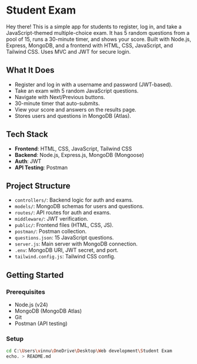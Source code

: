 # Student Exam

Hey there! This is a simple app for students to register, log in, and take a JavaScript-themed multiple-choice exam. It has 5 random questions from a pool of 15, runs a 30-minute timer, and shows your score. Built with Node.js, Express, MongoDB, and a frontend with HTML, CSS, JavaScript, and Tailwind CSS. Uses MVC and JWT for secure login.

## What It Does
- Register and log in with a username and password (JWT-based).
- Take an exam with 5 random JavaScript questions.
- Navigate with Next/Previous buttons.
- 30-minute timer that auto-submits.
- View your score and answers on the results page.
- Stores users and questions in MongoDB (Atlas).

## Tech Stack
- **Frontend**: HTML, CSS, JavaScript, Tailwind CSS
- **Backend**: Node.js, Express.js, MongoDB (Mongoose)
- **Auth**: JWT
- **API Testing**: Postman

## Project Structure
- `controllers/`: Backend logic for auth and exams.
- `models/`: MongoDB schemas for users and questions.
- `routes/`: API routes for auth and exams.
- `middleware/`: JWT verification.
- `public/`: Frontend files (HTML, CSS, JS).
- `postman/`: Postman collection.
- `questions.json`: 15 JavaScript questions.
- `server.js`: Main server with MongoDB connection.
- `.env`: MongoDB URI, JWT secret, and port.
- `tailwind.config.js`: Tailwind CSS config.

## Getting Started

### Prerequisites
- Node.js (v24)
- MongoDB (MongoDB Atlas)
- Git
- Postman  (API testing)

### Setup
```bash
cd C:\Users\vinnu\OneDrive\Desktop\Web development\Student Exam
echo. > README.md
